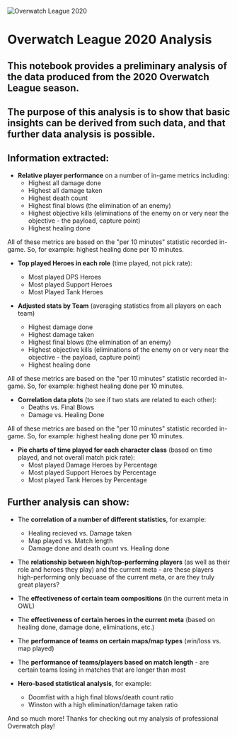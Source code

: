 ![Overwatch League 2020](https://resources.esportsinsider.com/esportsinsider/2019/07/Overwatch-League-2020-Format.jpg)

# Overwatch League 2020 Analysis

## This notebook provides a preliminary analysis of the data produced from the 2020 Overwatch League season.

## The purpose of this analysis is to show that basic insights can be derived from such data, and that further data analysis is possible.

## Information extracted:

* **Relative player performance** on a number of in-game metrics including: 
  * Highest all damage done
  * Highest all damage taken
  * Highest death count 
  * Highest final blows (the elimination of an enemy)
  * Highest objective kills (eliminations of the enemy on or very near the objective - the payload, capture point)
  * Highest healing done

All of these metrics are based on the "per 10 minutes" statistic recorded in-game. So, for example: highest healing done per 10 minutes.

* **Top played Heroes in each role** (time played, not pick rate):
  *  Most played DPS Heroes 
  *  Most played Support Heroes
  *  Most Played Tank Heroes

* **Adjusted stats by Team** (averaging statistics from all players on each team)
  * Highest damage done
  * Highest damage taken
  * Highest final blows (the elimination of an enemy)
  * Highest objective kills (eliminations of the enemy on or very near the objective - the payload, capture point)
  * Highest healing done 

All of these metrics are based on the "per 10 minutes" statistic recorded in-game. So, for example: highest healing done per 10 minutes.

* **Correlation data plots** (to see if two stats are related to each other): 
  * Deaths vs. Final Blows 
  * Damage vs. Healing Done

All of these metrics are based on the "per 10 minutes" statistic recorded in-game. So, for example: highest healing done per 10 minutes.

* **Pie charts of time played for each character class** (based on time played, and not overall match pick rate): 
  * Most played Damage Heroes by Percentage
  * Most played Support Heroes by Percentage
  * Most played Tank Heroes by Percentage

## Further analysis can show:

* The **correlation of a number of different statistics**, for example: 
  * Healing recieved vs. Damage taken
  * Map played vs. Match length
  * Damage done and death count vs. Healing done

* The **relationship between high/top-performing players** (as well as their role and heroes they play) and the current meta - are these players high-performing only becuase of the current meta, or are they truly great players?
* The **effectiveness of certain team compositions** (in the current meta in OWL)
* The **effectiveness of certain heroes in the current meta** (based on healing done, damage done, eliminations, etc.)
* The **performance of teams on certain maps/map types** (win/loss vs. map played)
* The **performance of teams/players based on match length** - are certain teams losing in matches that are longer than most
* **Hero-based statistical analysis**, for example: 
  * Doomfist with a high final blows/death count ratio
  * Winston with a high elimination/damage taken ratio 

And so much more! Thanks for checking out my analysis of professional Overwatch play!